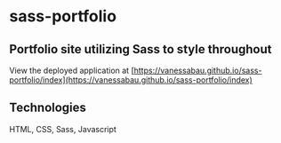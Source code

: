 # sass-portfolio

## Portfolio site utilizing Sass to style throughout

View the deployed application at [https://vanessabau.github.io/sass-portfolio/index](https://vanessabau.github.io/sass-portfolio/index)

## Technologies
HTML, CSS, Sass, Javascript
